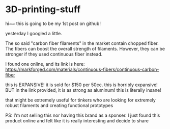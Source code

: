 # 3D-printing-stuff

hi~~
this is going to be my 1st post on github!

yesterday I googled a little.

The so said "carbon fiber filaments" in the market contain chopped fiber. The fibers can boost the overall strength of filaments. 
However, they can be stronger if they used continuous fiber instead.

I found one online, and its link is here: https://markforged.com/materials/continuous-fibers/continuous-carbon-fiber


this is EXPANSIVE! 
it is sold for $150 per 50cc. this is horribly expansive!
BUT
in the link provided, it is as strong as aluminum!
this is literally insane!

that might be extremely useful for tinkers who are looking for extremely robust filaments and creating functional prototypes

PS:
I'm not selling this nor having this brand as a sponser. I just found this product online and felt like it is really interesting and decide to share

